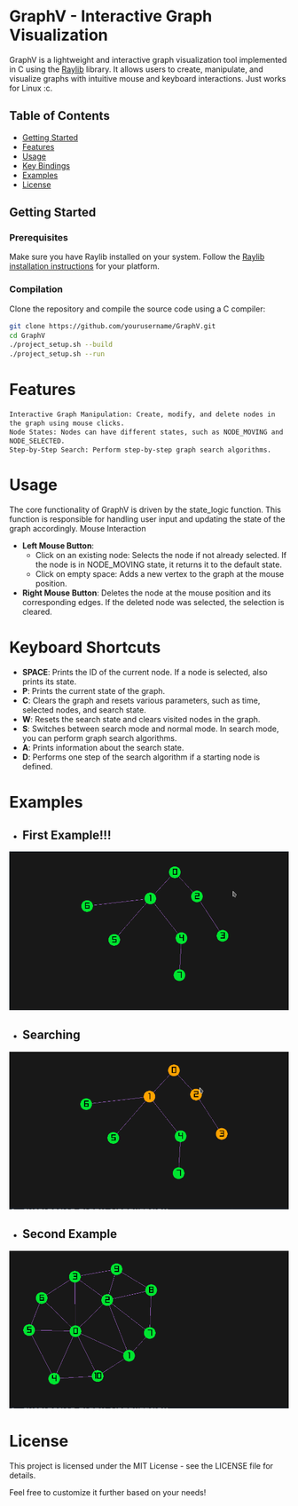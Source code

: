 # GraphV - Interactive Graph Visualization

GraphV is a lightweight and interactive graph visualization tool implemented in C using the [Raylib](https://www.raylib.com/) library. It allows users to create, manipulate, and visualize graphs with intuitive mouse and keyboard interactions. Just works for Linux :c.

## Table of Contents

- [Getting Started](#getting-started)
- [Features](#features)
- [Usage](#usage)
- [Key Bindings](#keyboard-shortcuts)
- [Examples](#examples)
- [License](#license)

## Getting Started

### Prerequisites

Make sure you have Raylib installed on your system. Follow the [Raylib installation instructions](https://github.com/raysan5/raylib/wiki/Working-on-macOS) for your platform.

### Compilation

Clone the repository and compile the source code using a C compiler:

```bash
git clone https://github.com/yourusername/GraphV.git
cd GraphV
./project_setup.sh --build
./project_setup.sh --run
```

# Features

    Interactive Graph Manipulation: Create, modify, and delete nodes in the graph using mouse clicks.
    Node States: Nodes can have different states, such as NODE_MOVING and NODE_SELECTED.
    Step-by-Step Search: Perform step-by-step graph search algorithms.

# Usage

The core functionality of GraphV is driven by the state_logic function. This function is responsible for handling user input and updating the state of the graph accordingly.
Mouse Interaction

- **Left Mouse Button**:
    - Click on an existing node: Selects the node if not already selected. If the node is in NODE_MOVING state, it returns it to the default state.
    - Click on empty space: Adds a new vertex to the graph at the mouse position.
- **Right Mouse Button**: Deletes the node at the mouse position and its corresponding edges. If the deleted node was selected, the selection is cleared.

# Keyboard Shortcuts

- **SPACE**: Prints the ID of the current node. If a node is selected, also prints its state.
- **P**: Prints the current state of the graph.
- **C**: Clears the graph and resets various parameters, such as time, selected nodes, and search state.
- **W**: Resets the search state and clears visited nodes in the graph.
- **S**: Switches between search mode and normal mode. In search mode, you can perform graph search algorithms.
- **A**: Prints information about the search state.
- **D**: Performs one step of the search algorithm if a starting node is defined.

# Examples
- ## First Example!!!
![First Example](./examples/ex_1.png)

- ## Searching
![Searching on the First Example](./examples/ex_1_search.png)

- ## Second Example
![Second Example](./examples/ex_2.png)


# License
This project is licensed under the MIT License - see the LICENSE file for details.

Feel free to customize it further based on your needs!
